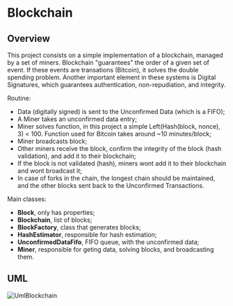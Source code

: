 # Blockchain

## Overview
This project consists on a simple implementation of a blockchain, managed by a set of miners. Blockchain "guarantees" the order of a given set of event. If these events are transations (Bitcoin), it solves the double spending problem. Another important element in these systems is Digital Signatures, which guarantees authentication, non-repudiation, and integrity.

Routine:
* Data (digitally signed) is sent to the Unconfirmed Data (which is a FIFO);
* A Miner takes an unconfirmed data entry;
* Miner solves function, in this project a simple Left(Hash(block, nonce), 3) < 100. Function used for Bitcoin takes around ~10 minutes/block;
* Miner broadcasts block;
* Other miners receive the block, confirm the integrity of the block (hash validation), and add it to their blockchain;
* If the block is not validated (hash), miners wont add it to their blockchain and wont broadcast it;
* In case of forks in the chain, the longest chain should be maintained, and the other blocks sent back to the Unconfirmed Transactions.

Main classes:
* __Block__, only has properties;
* __Blockchain__, list of blocks;
* __BlockFactory__, class that generates blocks;
* __HashEstimator__, responsible for hash estimation;
* __UnconfirmedDataFifo__, FIFO queue, with the unconfirmed data;
* __Miner__, responsible for geting data, solving blocks, and broadcasting them. 

## UML
![UmlBlockchain](https://user-images.githubusercontent.com/28269891/28243756-1d09a22a-69ce-11e7-9b6b-0f90fbe6d0ea.png)
